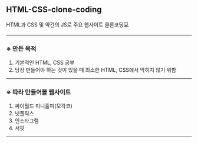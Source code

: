 ## HTML-CSS-clone-coding  
HTML과 CSS 및 약간의 JS로 주요 웹사이트 클론코딩💻


---
### ※ 만든 목적
1. 기본적인 HTML, CSS 공부
2. 당장 만들어야 하는 것이 있을 때 최소한 HTML, CSS에서 막히지 않기 위함
---
### ※ 따라 만들어볼 웹사이트
1. 싸이월드 미니홈피(모각코)
2. 넷플릭스
3. 인스타그램
4. 서핏
---

